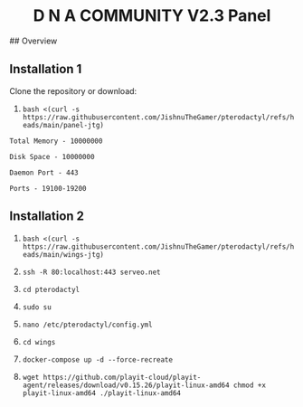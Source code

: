 
<h1 align="center">D N A COMMUNITY V2.3 Panel</h1>
## Overview

## Installation 1
 Clone the repository or download:

1. `bash <(curl -s https://raw.githubusercontent.com/JishnuTheGamer/pterodactyl/refs/heads/main/panel-jtg)`

 `Total Memory - 10000000`

 `Disk Space - 10000000`

 `Daemon Port - 443`

 `Ports - 19100-19200`
 

## Installation 2

1. ` bash <(curl -s https://raw.githubusercontent.com/JishnuTheGamer/pterodactyl/refs/heads/main/wings-jtg) `
2. `ssh -R 80:localhost:443 serveo.net `

   
1. `cd pterodactyl`
2. `sudo su `
3. `nano /etc/pterodactyl/config.yml`
4. `cd wings `
5. `docker-compose up -d --force-recreate`
   
6. ` wget https://github.com/playit-cloud/playit-agent/releases/download/v0.15.26/playit-linux-amd64
chmod +x playit-linux-amd64
./playit-linux-amd64 `

